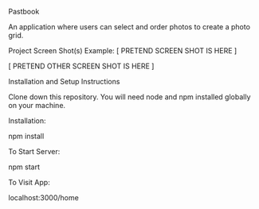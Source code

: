 Pastbook

An application where users can select and order photos to create a photo grid.

Project Screen Shot(s)
Example:
[ PRETEND SCREEN SHOT IS HERE ]

[ PRETEND OTHER SCREEN SHOT IS HERE ]

Installation and Setup Instructions

Clone down this repository. You will need node and npm installed globally on your machine.

Installation:

npm install

To Start Server:

npm start

To Visit App:

localhost:3000/home
